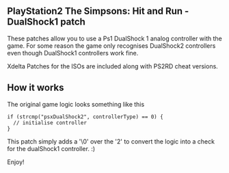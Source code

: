 PlayStation2 The Simpsons: Hit and Run - DualShock1 patch
--------------------------------------------

These patches allow you to use a Ps1 DualShock 1 analog controller with the game.
For some reason the game only recognises DualShock2 controllers even though DualShock1 controllers work fine.

Xdelta Patches for the ISOs are included along with PS2RD cheat versions.

How it works
------------

The original game logic looks something like this

```
if (strcmp("psxDualShock2", controllerType) == 0) {
  // initialise controller
}
```

This patch simply adds a '\0' over the '2' to convert the logic into a check for the dualShock1 controller. :)

Enjoy!

